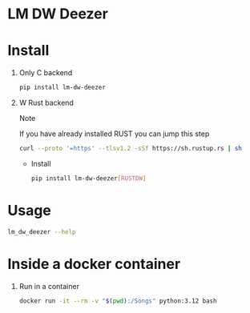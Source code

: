 # LM DW Deezer

# Install
1. Only C backend
	```bash
	pip install lm-dw-deezer
	```
1. W Rust backend
	> [!NOTE]
	> If you have already installed RUST you can jump this step
	```bash
	curl --proto '=https' --tlsv1.2 -sSf https://sh.rustup.rs | sh
	```
	- Install
		```bash
		pip install lm-dw-deezer[RUSTDW]
		```

# Usage
```bash
lm_dw_deezer --help
```


# Inside a docker container
1. Run in a container
	```bash
	docker run -it --rm -v "$(pwd):/Songs" python:3.12 bash
	```
